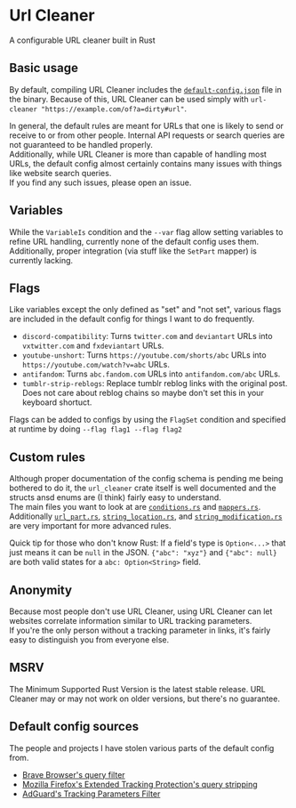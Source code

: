 # Url Cleaner

A configurable URL cleaner built in Rust

## Basic usage

By default, compiling URL Cleaner includes the [`default-config.json`](default-config.json) file in the binary. Because of this, URL Cleaner can be used simply with `url-cleaner "https://example.com/of?a=dirty#url"`.

In general, the default rules are meant for URLs that one is likely to send or receive to or from other people. Internal API requests or search queries are not guaranteed to be handled properly.  
Additionally, while URL Cleaner is more than capable of handling most URLs, the default config almost certainly contains many issues with things like website search queries.  
If you find any such issues, please open an issue.

## Variables

While the `VariableIs` condition and the `--var` flag allow setting variables to refine URL handling, currently none of the default config uses them.  
Additionally, proper integration (via stuff like the `SetPart` mapper) is currently lacking.

## Flags

Like variables except the only defined as "set" and "not set", various flags are included in the default config for things I want to do frequently.

- `discord-compatibility`: Turns `twitter.com` and `deviantart` URLs into `vxtwitter.com` and `fxdeviantart` URLs.
- `youtube-unshort`: Turns `https://youtube.com/shorts/abc` URLs into `https://youtube.com/watch?v=abc` URLs.
- `antifandom`: Turns `abc.fandom.com` URLs into `antifandom.com/abc` URLs.
- `tumblr-strip-reblogs`: Replace tumblr reblog links with the original post. Does not care about reblog chains so maybe don't set this in your keyboard shortuct.

Flags can be added to configs by using the `FlagSet` condition and specified at runtime by doing `--flag flag1 --flag flag2`

## Custom rules

Although proper documentation of the config schema is pending me being bothered to do it, the `url_cleaner` crate itself is well documented and the structs ansd enums are (I think) fairly easy to understand.  
The main files you want to look at are [`conditions.rs`](src/rules/conditions.rs) and [`mappers.rs`](src/rules/mappers.rs).  
Additionally [`url_part.rs`](src/types/url_part.rs), [`string_location.rs`](src/types/string_location.rs), and [`string_modification.rs`](src/types/string_modification.rs) are very important for more advanced rules.

Quick tip for those who don't know Rust: If a field's type is `Option<...>` that just means it can be `null` in the JSON. `{"abc": "xyz"}` and `{"abc": null}` are both valid states for a `abc: Option<String>` field.

## Anonymity

Because most people don't use URL Cleaner, using URL Cleaner can let websites correlate information similar to URL tracking parameters.  
If you're the only person without a tracking parameter in links, it's fairly easy to distinguish you from everyone else.

## MSRV

The Minimum Supported Rust Version is the latest stable release. URL Cleaner may or may not work on older versions, but there's no guarantee.

## Default config sources

The people and projects I have stolen various parts of the default config from.

- [Brave Browser's query filter](https://github.com/brave/brave-core/blob/ed5fa80c20295ab7f82ab22233531bcc241b9700/components/query_filter/utils.cc#L22)
- [Mozilla Firefox's Extended Tracking Protection's query stripping](https://firefox-source-docs.mozilla.org/toolkit/components/antitracking/anti-tracking/query-stripping/index.html)
- [AdGuard's Tracking Parameters Filter](https://github.com/AdguardTeam/AdguardFilters/blob/master/TrackParamFilter/sections)
